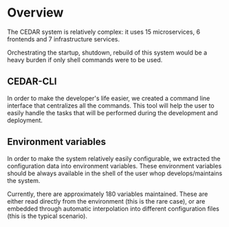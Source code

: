 # Overview
The CEDAR system is relatively complex: it uses 15 microservices, 6 frontends and 7 infrastructure services.

Orchestrating the startup, shutdown, rebuild of this system would be a heavy burden if only shell commands were to be used.

## CEDAR-CLI
In order to make the developer's life easier, we created a command line interface that centralizes all the commands. This tool will help the user to easily handle the tasks that will be performed during the development and deployment.

## Environment variables
In order to make the system relatively easily configurable, we extracted the configuration data into environment variables.
These environment variables should be always available in the shell of the user whop develops/maintains the system. 

Currently, there are approximately 180 variables maintained.
These are either read directly from the environment (this is the rare case), or are embedded through automatic interpolation into different configuration files (this is the typical scenario).

